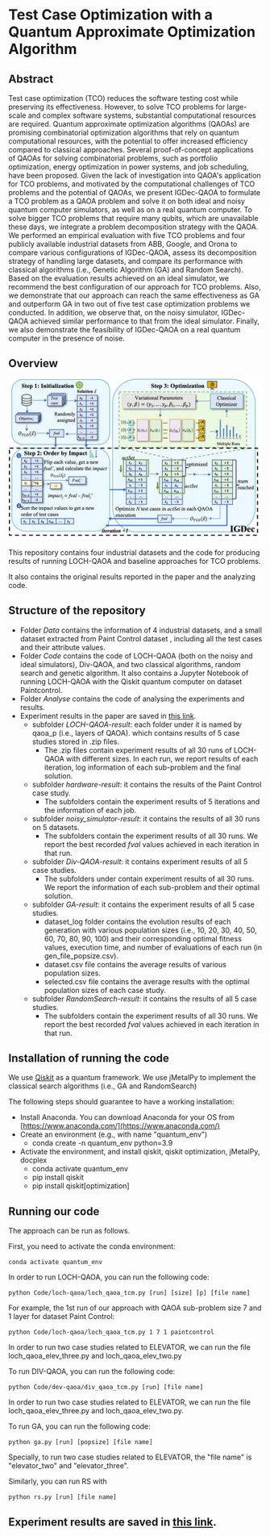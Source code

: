 # Test Case Optimization with a Quantum Approximate Optimization Algorithm

## Abstract
Test case optimization (TCO) reduces the software testing cost while preserving its effectiveness. However, to solve TCO problems for large-scale and complex software systems, substantial computational resources are required. Quantum approximate optimization algorithms (QAOAs) are promising combinatorial optimization algorithms that rely on quantum computational resources, with the potential to offer increased efficiency compared to classical approaches. Several proof-of-concept applications of QAOAs for solving combinatorial problems, such as portfolio optimization, energy optimization in power systems, and job scheduling, have been proposed. Given the lack of investigation into QAOA's application for TCO problems, and motivated by the computational challenges of TCO problems and the potential of QAOAs, we present IGDec-QAOA to formulate a TCO problem as a QAOA problem and solve it on both ideal and noisy quantum computer simulators, as well as on a real quantum computer. To solve bigger TCO problems that require many qubits, which are unavailable these days, we integrate a problem decomposition strategy with the QAOA. We performed an empirical evaluation with five TCO problems and four publicly available industrial datasets from ABB, Google, and Orona to compare various configurations of IGDec-QAOA, assess its decomposition strategy of handling large datasets, and compare its performance with classical algorithms (i.e., Genetic Algorithm (GA) and Random Search). Based on the evaluation results achieved on an ideal simulator, we recommend the best configuration of our approach for TCO problems. Also, we demonstrate that our approach can reach the same effectiveness as GA and outperform GA in two out of five test case optimization problems we conducted. In addition, we observe that, on the noisy simulator, IGDec-QAOA achieved similar performance to that from the ideal simulator. Finally, we also demonstrate the feasibility of IGDec-QAOA on a real quantum computer in the presence of noise.

## Overview
<img src="image/overview.png" width="800">

This repository contains four industrial datasets and the code for producing results of running LOCH-QAOA and baseline approaches for TCO problems.

It also contains the original results reported in the paper and the analyzing code.

## Structure of the repository

* Folder *Data* contains the information of 4 industrial datasets, and a small dataset extracted from Paint Control dataset , including all the test cases and their attribute values.
* Folder *Code* contains the code of LOCH-QAOA (both on the noisy and ideal simulators), Div-QAOA, and two classical algorithms, random search and genetic algorithm. It also contains a Jupyter Notebook of running LOCH-QAOA with the Qiskit quantum computer on dataset Paintcontrol.
* Folder *Analyse* contains the code of analysing the experiments and results.
* Experiment results in the paper are saved in [this link](https://drive.google.com/drive/folders/1zvqdwVx5RZeVq1ljI7EoywKN5bWV9BI7?usp=drive_link).
    * subfolder *LOCH-QAOA-result*: each folder under it is named by qaoa_p (i.e., layers of QAOA). which contains results of 5 case studies stored in .zip files. 
      * The .zip files contain experiment results of all 30 runs of LOCH-QAOA with different sizes. In each run, we report results of each iteration, log information of each sub-problem and the final solution.
    * subfolder *hardware-result*: it contains the results of the Paint Control case study.
      * The subfolders contain the experiment results of 5 iterations and the information of each job. 
    * subfolder *noisy_simulator-result*: it contains the results of all 30 runs on 5 datasets.
      * The subfolders contain the experiment results of all 30 runs. We report the best recorded *fval* values achieved in each iteration in that run.
    * subfolder *Div-QAOA-result*: it contains experiment results of all 5 case studies. 
      * The subfolders under contain experiment results of all 30 runs. We report the information of each sub-problem and their optimal solution.
    * subfolder *GA-result*: it contains the experiment results of all 5 case studies. 
      * dataset_log folder contains the evolution results of each generation with various population sizes (i.e., 10, 20, 30, 40, 50, 60, 70, 80, 90, 100) and their corresponding optimal fitness values, execution time, and number of evaluations of each run (in gen_file_popsize.csv).
      * dataset.csv file contains the average results of various population sizes.
      * selected.csv file contains the average results with the optimal population sizes of each case study.
    * subfolder *RandomSearch-result*: it contains the results of all 5 case studies.
      * The subfolders contain the experiment results of all 30 runs. We report the best recorded *fval* values achieved in each iteration in that run.


## Installation of running the code
We use [Qiskit](https://qiskit.org/) as a quantum framework. We use jMetalPy to implement the classical search algorithms (i.e., GA and RandomSearch)

The following steps should guarantee to have a working installation:
* Install Anaconda. You can download Anaconda for your OS from [https://www.anaconda.com/](https://www.anaconda.com/)
* Create an environment (e.g., with name "quantum_env")
    * conda create -n quantum_env python=3.9
* Activate the environment, and install qiskit, qiskit optimization, jMetalPy, docplex
    * conda activate quantum_env
    * pip install qiskit
    * pip install qiskit[optimization]
    
## Running our code

The approach can be run as follows.

First, you need to activate the conda environment:

```
conda activate quantum_env
```

In order to run LOCH-QAOA, you can run the following code:

```
python Code/loch-qaoa/loch_qaoa_tcm.py [run] [size] [p] [file name]
```

For example, the 1st run of our approach with QAOA sub-problem size 7 and 1 layer for dataset Paint Control:

```
python Code/loch-qaoa/loch_qaoa_tcm.py 1 7 1 paintcontrol
```

In order to run two case studies related to ELEVATOR, we can run the file loch_qaoa_elev_three.py and loch_qaoa_elev_two.py

To run DIV-QAOA, you can run the following code:

```
python Code/dev-qaoa/div_qaoa_tcm.py [run] [file name]
```
In order to run two case studies related to ELEVATOR, we can run the file loch_qaoa_elev_three.py and loch_qaoa_elev_two.py.

To run GA, you can run the following code:

```
python ga.py [run] [popsize] [file name]
```
Specially, to run two case studies related to ELEVATOR, the "file name" is "elevator_two" and "elevator_three".

Similarly, you can run RS with

```
python rs.py [run] [file name]
```

## Experiment results are saved in [this link](https://drive.google.com/drive/folders/1zvqdwVx5RZeVq1ljI7EoywKN5bWV9BI7?usp=drive_link).
